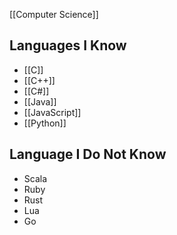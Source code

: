
[[Computer Science]]

## Languages I Know
* [[C]]
* [[C++]]
* [[C#]]
* [[Java]]
* [[JavaScript]]
* [[Python]]

## Language I Do Not Know
* Scala
* Ruby
* Rust
* Lua
* Go
